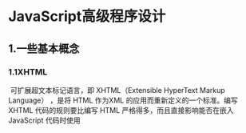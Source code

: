 # JavaScript高级程序设计

## 1.一些基本概念

### 1.1XHTML

​	可扩展超文本标记语言，即 XHTML（Extensible HyperText Markup Language） ，是将 HTML 作为XML 的应用而重新定义的一个标准。编写 XHTML 代码的规则要比编写 HTML 严格得多，而且直接影响能否在嵌入 JavaScript 代码时使用 <script/> 标签。

### 1.2